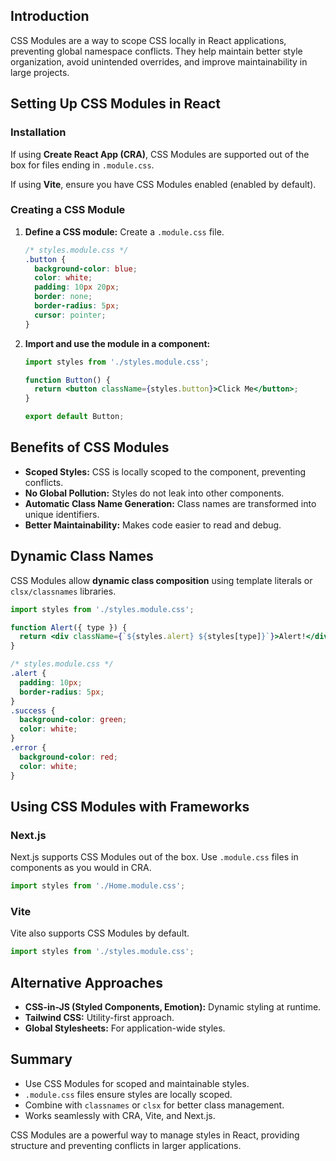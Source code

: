 ## Introduction

CSS Modules are a way to scope CSS locally in React applications, preventing global namespace conflicts. They help maintain better style organization, avoid unintended overrides, and improve maintainability in large projects.

## Setting Up CSS Modules in React

### Installation

If using **Create React App (CRA)**, CSS Modules are supported out of the box for files ending in `.module.css`.

If using **Vite**, ensure you have CSS Modules enabled (enabled by default).

### Creating a CSS Module

1. **Define a CSS module:** Create a `.module.css` file.
    
    ```css
    /* styles.module.css */
    .button {
      background-color: blue;
      color: white;
      padding: 10px 20px;
      border: none;
      border-radius: 5px;
      cursor: pointer;
    }
    ```
    
2. **Import and use the module in a component:**
    
    ```jsx
    import styles from './styles.module.css';
    
    function Button() {
      return <button className={styles.button}>Click Me</button>;
    }
    
    export default Button;
    ```
    

## Benefits of CSS Modules

- **Scoped Styles:** CSS is locally scoped to the component, preventing conflicts.
- **No Global Pollution:** Styles do not leak into other components.
- **Automatic Class Name Generation:** Class names are transformed into unique identifiers.
- **Better Maintainability:** Makes code easier to read and debug.

## Dynamic Class Names

CSS Modules allow **dynamic class composition** using template literals or `clsx/classnames` libraries.

```jsx
import styles from './styles.module.css';

function Alert({ type }) {
  return <div className={`${styles.alert} ${styles[type]}`}>Alert!</div>;
}
```

```css
/* styles.module.css */
.alert {
  padding: 10px;
  border-radius: 5px;
}
.success {
  background-color: green;
  color: white;
}
.error {
  background-color: red;
  color: white;
}
```

## Using CSS Modules with Frameworks

### Next.js

Next.js supports CSS Modules out of the box. Use `.module.css` files in components as you would in CRA.

```jsx
import styles from './Home.module.css';
```

### Vite

Vite also supports CSS Modules by default.

```jsx
import styles from './styles.module.css';
```

## Alternative Approaches

- **CSS-in-JS (Styled Components, Emotion):** Dynamic styling at runtime.
- **Tailwind CSS:** Utility-first approach.
- **Global Stylesheets:** For application-wide styles.

## Summary

- Use CSS Modules for scoped and maintainable styles.
- `.module.css` files ensure styles are locally scoped.
- Combine with `classnames` or `clsx` for better class management.
- Works seamlessly with CRA, Vite, and Next.js.

CSS Modules are a powerful way to manage styles in React, providing structure and preventing conflicts in larger applications.